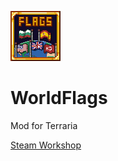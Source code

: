 ![icon](icon.png)

# WorldFlags
 Mod for Terraria
 
 [Steam Workshop](https://steamcommunity.com/sharedfiles/filedetails/?id=2858293378)